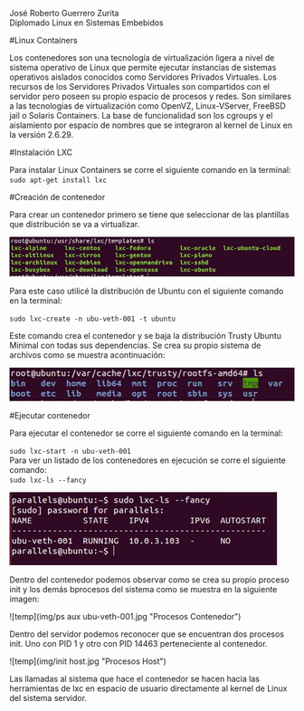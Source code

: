 José Roberto Guerrero Zurita  
Diplomado Linux en Sistemas Embebidos  

#Linux Containers  

Los contenedores son una tecnología de virtualización ligera a nivel de sistema operativo de Linux que permite ejecutar instancias de sistemas operativos aislados conocidos como Servidores Privados Virtuales. Los recursos de los Servidores Privados Virtuales son compartidos con el servidor pero poseen su propio espacio de procesos y redes. Son similares a las tecnologias de virtualización como OpenVZ, Linux-VServer, FreeBSD jail o Solaris Containers. La base de funcionalidad son los cgroups y el aislamiento por espacio de nombres que se integraron al kernel de Linux en la versión 2.6.29.  

#Instalación LXC

Para instalar Linux Containers se corre el siguiente comando en la terminal:    
`sudo apt-get install lxc`

#Creación de contenedor

Para crear un contenedor primero se tiene que seleccionar de las plantillas que distribución se va a virtualizar.  

![temp](img/templates.jpg "Templates")

Para este caso utilicé la distribución de Ubuntu con el siguiente comando en la terminal:  

`sudo lxc-create -n ubu-veth-001 -t ubuntu`

Este comando crea el contenedor y se baja la distribución Trusty Ubuntu Minimal con todas sus dependencias. Se crea su propio sistema de archivos como se muestra acontinuación:  

![temp](img/fs.jpg "File System")

#Ejecutar contenedor

Para ejecutar el contenedor se corre el siguiente comando en la terminal:

`sudo lxc-start -n ubu-veth-001`  
Para ver un listado de los contenedores en ejecución se corre el siguiente comando:  
`sudo lxc-ls --fancy`

![temp](img/lxc-ls.jpg "Lista contenedores")

Dentro del contenedor podemos observar como se crea su propio proceso init y los demás bprocesos del sistema como se muestra en la siguiente imagen:

![temp](img/ps aux ubu-veth-001.jpg "Procesos Contenedor")

Dentro del servidor podemos reconocer que se encuentran dos procesos init. Uno con PID 1 y otro con PID 14463 perteneciente al contenedor.

![temp](img/init host.jpg "Procesos Host")

Las llamadas al sistema que hace el contenedor se hacen hacia las herramientas de lxc en espacio de usuario directamente al kernel de Linux del sistema servidor.
